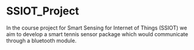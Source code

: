 # SSIOT_Project
In the course project for Smart Sensing for Internet of Things (SSIOT) we aim to develop a smart tennis sensor package which would communicate through a bluetooth module.
